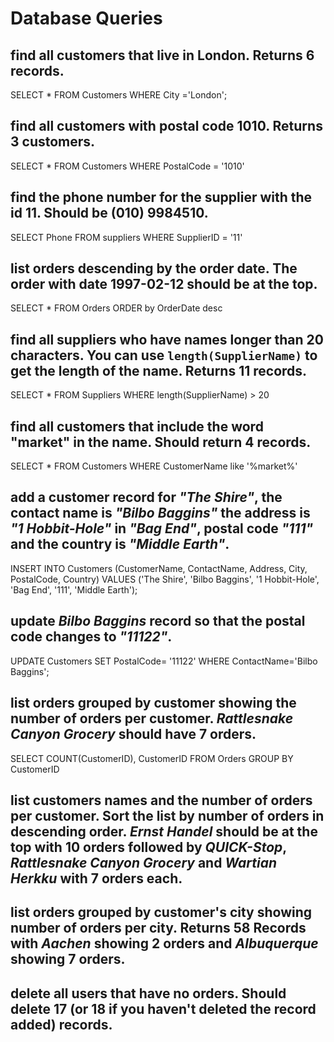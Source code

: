 # Database Queries

## find all customers that live in London. Returns 6 records.

SELECT * FROM Customers
WHERE City ='London';

## find all customers with postal code 1010. Returns 3 customers.

SELECT * FROM Customers
WHERE PostalCode = '1010'

## find the phone number for the supplier with the id 11. Should be (010) 9984510.

SELECT Phone FROM suppliers
WHERE SupplierID = '11'

## list orders descending by the order date. The order with date 1997-02-12 should be at the top.

SELECT * FROM Orders
ORDER by OrderDate desc

## find all suppliers who have names longer than 20 characters. You can use `length(SupplierName)` to get the length of the name. Returns 11 records.

SELECT * FROM Suppliers
WHERE length(SupplierName) > 20

## find all customers that include the word "market" in the name. Should return 4 records.

SELECT * FROM Customers
WHERE CustomerName like '%market%'

## add a customer record for _"The Shire"_, the contact name is _"Bilbo Baggins"_ the address is _"1 Hobbit-Hole"_ in _"Bag End"_, postal code _"111"_ and the country is _"Middle Earth"_.

INSERT INTO Customers (CustomerName, ContactName, Address, City, PostalCode, Country)
VALUES ('The Shire', 'Bilbo Baggins', '1 Hobbit-Hole', 'Bag End', '111', 'Middle Earth');

## update _Bilbo Baggins_ record so that the postal code changes to _"11122"_.

UPDATE Customers
SET PostalCode= '11122'
WHERE ContactName='Bilbo Baggins';

## list orders grouped by customer showing the number of orders per customer. _Rattlesnake Canyon Grocery_ should have 7 orders.

SELECT COUNT(CustomerID), CustomerID FROM Orders GROUP BY CustomerID 

## list customers names and the number of orders per customer. Sort the list by number of orders in descending order. _Ernst Handel_ should be at the top with 10 orders followed by _QUICK-Stop_, _Rattlesnake Canyon Grocery_ and _Wartian Herkku_ with 7 orders each.



## list orders grouped by customer's city showing number of orders per city. Returns 58 Records with _Aachen_ showing 2 orders and _Albuquerque_ showing 7 orders.

## delete all users that have no orders. Should delete 17 (or 18 if you haven't deleted the record added) records.
